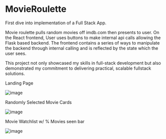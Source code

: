 # MovieRoulette 

First dive into implementation of a Full Stack App.

Movie roulette pulls random movies off imdb.com then presents to user. On the React frontend, User uses buttons to make internal api calls allowing the Flask based backend. The frontend contains a series of ways to manipulate the backend through internal calling and is reflected by the state which the user sees.

This project not only showcased my skills in full-stack development but also demonstrated my commitment to delivering practical, scalable fullstack solutions.

Landing Page

![image](https://github.com/Adavy561/MovieRoulette/assets/93549360/542b58c5-d0af-4ee7-b2f8-3a46c69eacf3)

Randomly Selected Movie Cards

![image](https://github.com/Adavy561/MovieRoulette/assets/93549360/7e32a34f-86e8-4a85-9317-73988b7c11eb)

Movie Watchlist w/ % Movies seen bar

![image](https://github.com/Adavy561/MovieRoulette/assets/93549360/61635bcc-459a-4252-a364-f1f94b05dc71)
